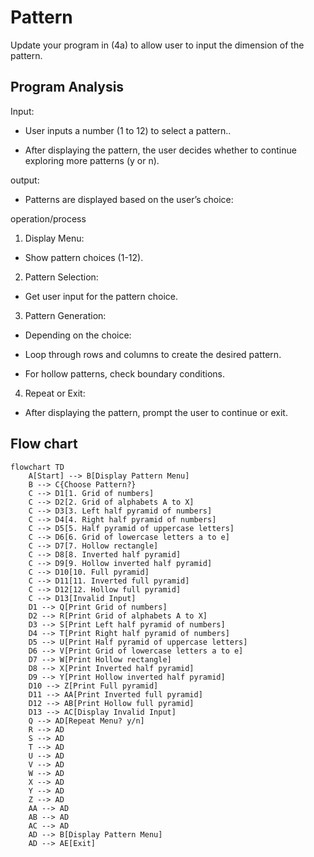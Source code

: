 
# Pattern

Update your program in (4a) to allow user to input the dimension of the pattern.


## Program Analysis 

Input:

* User inputs a number (1 to 12) to select a pattern..

* After displaying the pattern, the user decides whether to continue exploring more patterns (y or n).


output: 

* Patterns are displayed based on the user’s choice:


operation/process

1. Display Menu:

* Show pattern choices (1-12).

2. Pattern Selection:

* Get user input for the pattern choice.

3. Pattern Generation:

* Depending on the choice:

* Loop through rows and columns to create the desired pattern.

* For hollow patterns, check boundary conditions.


4. Repeat or Exit:

* After displaying the pattern, prompt the user to continue or exit.




## Flow chart

```mermaid
flowchart TD
    A[Start] --> B[Display Pattern Menu]
    B --> C{Choose Pattern?}
    C --> D1[1. Grid of numbers]
    C --> D2[2. Grid of alphabets A to X]
    C --> D3[3. Left half pyramid of numbers]
    C --> D4[4. Right half pyramid of numbers]
    C --> D5[5. Half pyramid of uppercase letters]
    C --> D6[6. Grid of lowercase letters a to e]
    C --> D7[7. Hollow rectangle]
    C --> D8[8. Inverted half pyramid]
    C --> D9[9. Hollow inverted half pyramid]
    C --> D10[10. Full pyramid]
    C --> D11[11. Inverted full pyramid]
    C --> D12[12. Hollow full pyramid]
    C --> D13[Invalid Input]
    D1 --> Q[Print Grid of numbers]
    D2 --> R[Print Grid of alphabets A to X]
    D3 --> S[Print Left half pyramid of numbers]
    D4 --> T[Print Right half pyramid of numbers]
    D5 --> U[Print Half pyramid of uppercase letters]
    D6 --> V[Print Grid of lowercase letters a to e]
    D7 --> W[Print Hollow rectangle]
    D8 --> X[Print Inverted half pyramid]
    D9 --> Y[Print Hollow inverted half pyramid]
    D10 --> Z[Print Full pyramid]
    D11 --> AA[Print Inverted full pyramid]
    D12 --> AB[Print Hollow full pyramid]
    D13 --> AC[Display Invalid Input]
    Q --> AD[Repeat Menu? y/n]
    R --> AD
    S --> AD
    T --> AD
    U --> AD
    V --> AD
    W --> AD
    X --> AD
    Y --> AD
    Z --> AD
    AA --> AD
    AB --> AD
    AC --> AD
    AD --> B[Display Pattern Menu]
    AD --> AE[Exit]
